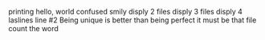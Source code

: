  printing hello, world
 confused smily
disply 2 files
disply 3 files
disply 4 laslines
line #2
Being unique is better than being perfect
it must be that file 
count the word 
